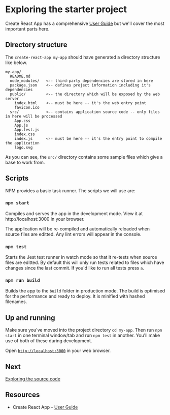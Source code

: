 # Exploring the starter project

Create React App has a comprehensive [User Guide](https://github.com/facebookincubator/create-react-app/blob/master/packages/react-scripts/template/README.md)
but we'll cover the most important parts here.

## Directory structure

The `create-react-app my-app` should have generated a directory structure like below.

```
my-app/
  README.md
  node_modules/   <-- third-party dependencies are stored in here
  package.json    <-- defines project information including it's dependencies
  public/         <-- the directory which will be exposed by the web server
    index.html    <-- must be here -- it's the web entry point
    favicon.ico
  src/            <-- contains application source code -- only files in here will be processed
    App.css
    App.js
    App.test.js
    index.css
    index.js      <-- must be here -- it's the entry point to compile the application
    logo.svg
```

As you can see, the `src/` directory contains some sample files which give a base to work from.

## Scripts

NPM provides a basic task runner. The scripts we will use are:

### `npm start`

Compiles and serves the app in the development mode.
View it at http://localhost:3000 in your browser.

The application will be re-compiled and automatically reloaded when source files are editted.
Any lint errors will appear in the console.

### `npm test`

Starts the Jest test runner in watch mode so that it re-tests when source files are editted.
By default this will only run tests related to files which have changes since the last commit.
If you'd like to run all tests press `a`.

### `npm run build`

Builds the app to the `build` folder in production mode.
The build is optimised for the performance and ready to deploy.
It is minified with hashed filenames.

## Up and running

Make sure you've moved into the project directory `cd my-app`.
Then run `npm start` in one terminal window/tab and run `npm test` in another.
You'll make use of both of these during development.

Open [`http://localhost:3000`](http://localhost:3000) in your web browser.

## Next

[Exploring the source code](./exploring-code.md)

## Resources

* Create React App - [User Guide](https://github.com/facebookincubator/create-react-app/blob/master/packages/react-scripts/template/README.md)
